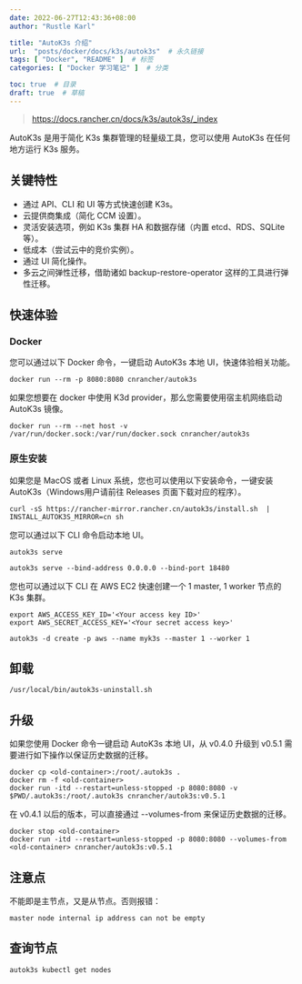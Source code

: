 ```yaml
---
date: 2022-06-27T12:43:36+08:00
author: "Rustle Karl"

title: "AutoK3s 介绍"
url:  "posts/docker/docs/k3s/autok3s"  # 永久链接
tags: [ "Docker", "README" ]  # 标签
categories: [ "Docker 学习笔记" ]  # 分类

toc: true  # 目录
draft: true  # 草稿
---
```


> https://docs.rancher.cn/docs/k3s/autok3s/_index

AutoK3s 是用于简化 K3s 集群管理的轻量级工具，您可以使用 AutoK3s 在任何地方运行 K3s 服务。

## 关键特性

- 通过 API、CLI 和 UI 等方式快速创建 K3s。
- 云提供商集成（简化 CCM 设置）。
- 灵活安装选项，例如 K3s 集群 HA 和数据存储（内置 etcd、RDS、SQLite 等）。
- 低成本（尝试云中的竞价实例）。
- 通过 UI 简化操作。
- 多云之间弹性迁移，借助诸如 backup-restore-operator 这样的工具进行弹性迁移。

## 快速体验

### Docker

您可以通过以下 Docker 命令，一键启动 AutoK3s 本地 UI，快速体验相关功能。

```shell
docker run --rm -p 8080:8080 cnrancher/autok3s
```

如果您想要在 docker 中使用 K3d provider，那么您需要使用宿主机网络启动 AutoK3s 镜像。

```shell
docker run --rm --net host -v /var/run/docker.sock:/var/run/docker.sock cnrancher/autok3s
```

### 原生安装

如果您是 MacOS 或者 Linux 系统，您也可以使用以下安装命令，一键安装 AutoK3s（Windows用户请前往 Releases 页面下载对应的程序）。

```shell
curl -sS https://rancher-mirror.rancher.cn/autok3s/install.sh  | INSTALL_AUTOK3S_MIRROR=cn sh
```

您可以通过以下 CLI 命令启动本地 UI。

```shell
autok3s serve
```

```shell
autok3s serve --bind-address 0.0.0.0 --bind-port 18480
```

您也可以通过以下 CLI 在 AWS EC2 快速创建一个 1 master, 1 worker 节点的 K3s 集群。

```shell
export AWS_ACCESS_KEY_ID='<Your access key ID>'
export AWS_SECRET_ACCESS_KEY='<Your secret access key>'

autok3s -d create -p aws --name myk3s --master 1 --worker 1
```

## 卸载

```shell
/usr/local/bin/autok3s-uninstall.sh
```

## 升级

如果您使用 Docker 命令一键启动 AutoK3s 本地 UI，从 v0.4.0 升级到 v0.5.1 需要进行如下操作以保证历史数据的迁移。

```shell
docker cp <old-container>:/root/.autok3s .
docker rm -f <old-container>
docker run -itd --restart=unless-stopped -p 8080:8080 -v $PWD/.autok3s:/root/.autok3s cnrancher/autok3s:v0.5.1
```

在 v0.4.1 以后的版本，可以直接通过 --volumes-from 来保证历史数据的迁移。

```shell
docker stop <old-container>
docker run -itd --restart=unless-stopped -p 8080:8080 --volumes-from <old-container> cnrancher/autok3s:v0.5.1
```

## 注意点

不能即是主节点，又是从节点。否则报错：

```
master node internal ip address can not be empty
```

## 查询节点

```shell
autok3s kubectl get nodes
```

```shell

```
